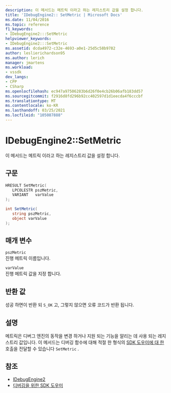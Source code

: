 ```yaml
---
description: 이 메서드는 메트릭 이라고 하는 레지스트리 값을 설정 합니다.
title: 'IDebugEngine2:: SetMetric | Microsoft Docs'
ms.date: 11/04/2016
ms.topic: reference
f1_keywords:
- IDebugEngine2:::SetMetric
helpviewer_keywords:
- IDebugEngine2:::SetMetric
ms.assetid: dcda4972-c32e-4693-a0e1-25d5c58b9782
author: leslierichardson95
ms.author: lerich
manager: jmartens
ms.workload:
- vssdk
dev_langs:
- CPP
- CSharp
ms.openlocfilehash: ec947a97506283b6d26f0e4cb26b06afb183dd57
ms.sourcegitcommit: f2916d8fd296b92cc402597d1d1eecda4f6cccbf
ms.translationtype: MT
ms.contentlocale: ko-KR
ms.lasthandoff: 03/25/2021
ms.locfileid: "105087888"
---
```

# <a name="idebugengine2setmetric"></a>IDebugEngine2::SetMetric
이 메서드는 메트릭 이라고 하는 레지스트리 값을 설정 합니다.

## <a name="syntax"></a>구문

```cpp
HRESULT SetMetric(
   LPCOLESTR pszMetric,
   VARIANT   varValue
);
```

```csharp
int SetMetric(
   string pszMetric,
   object varValue
);
```

## <a name="parameters"></a>매개 변수
`pszMetric`\
진행 메트릭 이름입니다.

`varValue`\
진행 메트릭 값을 지정 합니다.

## <a name="return-value"></a>반환 값
 성공 하면이 반환 되 `S_OK` 고, 그렇지 않으면 오류 코드가 반환 됩니다.

## <a name="remarks"></a>설명
 메트릭은 디버그 엔진의 동작을 변경 하거나 지원 되는 기능을 알리는 데 사용 되는 레지스트리 값입니다. 이 메서드는 디버깅 함수에 대해 적절 한 형식의 [SDK 도우미에 대 한](../../../extensibility/debugger/reference/sdk-helpers-for-debugging.md) 호출을 전달할 수 있습니다 `SetMetric` .

## <a name="see-also"></a>참조
- [IDebugEngine2](../../../extensibility/debugger/reference/idebugengine2.md)
- [디버깅을 위한 SDK 도우미](../../../extensibility/debugger/reference/sdk-helpers-for-debugging.md)
